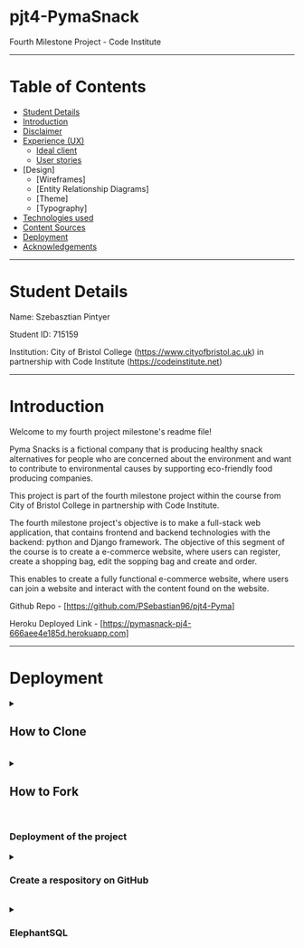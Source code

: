 <a name="topofpage"></a>

# pjt4-PymaSnack

Fourth Milestone Project - Code Institute

<hr>

# Table of Contents

*   [Student Details](#student)
*   [Introduction](#intro)
*   [Disclaimer](#disclaimer)
*   [Experience (UX)](#ux)
    *   [Ideal client](#client)
    *   [User stories](#userstory)
* [Design]
  * [Wireframes]
  * [Entity Relationship Diagrams]
  * [Theme]
  * [Typography]
* [Technologies used](#tech)
*   [Content Sources](#sources)
*   [Deployment](#deploy)
*   [Acknowledgements](#acknowledgements)

<hr>

<a name="student"></a>
# Student Details

Name: Szebasztian Pintyer

Student ID: 715159

Institution: City of Bristol College (https://www.cityofbristol.ac.uk) in partnership with Code Institute (https://codeinstitute.net) 

<hr>

<a name="intro"></a>
# Introduction

Welcome to my fourth project milestone's readme file!

Pyma Snacks is a fictional company that is producing healthy snack alternatives for people who are concerned about the environment and want to contribute to environmental causes by supporting eco-friendly food producing companies.

This project is part of the fourth milestone project within the course from City of Bristol College in partnership with Code Institute.

The fourth milestone project's objective is to make a full-stack web application, that contains frontend and backend technologies with the backend: python and Django framework. The objective of this segment of the course is to create a e-commerce website, where users can register, create a shopping bag, edit the sopping bag and create and order.

This enables to create a fully functional e-commerce website, where users can join a website and interact with the content found on the website.

Github Repo - [https://github.com/PSebastian96/pjt4-Pyma]

Heroku Deployed Link - [https://pymasnack-pj4-666aee4e185d.herokuapp.com]

<hr>

<a name="deploy"></a>
# Deployment
<details>
  <summary><h2>How to Clone</h2></summary>
1. Click the Code button to the left of the green Gitpod button, then choose Local.
<br/>
2. Click on headings for HTTPS, SSH, and Github CLI to find their individual URL links. Choose the HTTPs one.
<br/>
3. Open your own terminal in your editor and change the current working directory to the location of where you want the cloned directory to be.
<br/>
4. In the terminal type git clone, and then paste the URL you copied from the repository page.
Press enter to start the process.
<br/>
5. To install the packages required by the application use the command : pip install -r requirements.txt
<br/>
6. When developing and running the application locally set DEBUG=True in the settings.py file
Modifications performed on the local clone can be synchronized with the repository by executing the following commands:
<br/>
git add filenames (or "." to add all changed files)
<br/>
git commit -m "your message"
<br/>
git push Modifications pushed to the main branch will be implemented in the live project after re-deployment from Heroku. Ensure that you do not include DEBUG=True in the settings.py file on GitHub; this setting is intended exclusively for local use.
</details>

<br/>

<details>
    <summary><h2>How to Fork</h2></summary>
1. Go to the https://github.com/PSebastian96/pjt4-Pyma repository.
<br/>
2. Click the fork button in the top right of the screen, between the watch, and the star buttons.
</details>

<br/>

### Deployment of the project

<details>
    <summary><h3>Create a respository on GitHub</h3></summary>
    - Use the CI Full Template to create a project
    <br/>
    - Click on 'Use this template' then 'Create a new respository'
    <br/>
    - Fill out the form, especially the 'Repository name' then click on 'Create repository'
    <br/>
    - Copy over the URL of the repository and paste it into a New Workspace on Codeanywhere then it will start to build.
    <br/>
    - Install Django and supporting libraries in the terminal:
    <br/>
        - Create requirements file: 'pip3 freeze --local > requirements.txt'
    <br/>
    - Create Project: 'django-admin startproject PROJ_NAME .'
    <br/>
    - Create App: 'python3 manage.py startapp APP_NAME'
    <br/>
    - Create a new env.py file in the root directory and include the database:
    <br/>
        - 'import os' on the top in env.py file
    <br/>
    - Set the environment variables (same values as later in Heroku Config Vars)
</details>

<br/>

<details>
    <summary><h3>ElephantSQL</h3></summary>
    1. Create an account on ElephantSQL and click "Create New Instance"
    <br/>
    2. In "Create new instance" section setup details:
        - Select the TINY TURTLE database plan and name,
        - Select region, click confirm
        <br/>
    3. In the Details section you will find the URL which is necessary for the DATABASE_URL config variable later on Heroku. Connecting ElephantSQL database in Code Anywhere/Gitpod
    <br/>
    After having our instance created on Elephant SQL and the app on Heroku:
        - After installing dj_database_url and psycopg2 in the terminal
        - Import dj_database_url underneath the import for os in settings.py: import os import dj_database_url
        - Update the DATABASES to the following code, so that the original connection to sqlite3 is commented out and we connect to the new ElephantSQL database instead. Paste in your ElephantSQL database URL.
        <br/>
        ```
                # DATABASES = {
                #     'default': {
                #         'ENGINE': 'django.db.backends.sqlite3',
                #         'NAME': os.path.join(BASE_DIR, 'db.sqlite3'),
                #     }
                # }
                        
                DATABASES = {
                    'default': dj_database_url.parse('database-url-here')
                }
        ```
</details>

